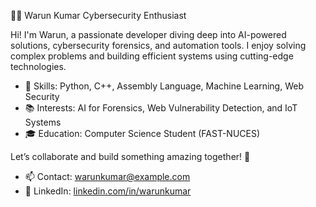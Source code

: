 👨‍💻 Warun Kumar
 Cybersecurity Enthusiast

Hi! I'm Warun, a passionate developer diving deep into AI-powered solutions, cybersecurity forensics, and automation tools. I enjoy solving complex problems and building efficient systems using cutting-edge technologies.

- 🔧 Skills: Python, C++, Assembly Language, Machine Learning, Web Security
- 📚 Interests: AI for Forensics, Web Vulnerability Detection, and IoT Systems
- 🎓 Education: Computer Science Student (FAST-NUCES)

Let’s collaborate and build something amazing together! 🚀
- 📫 Contact: warunkumar@example.com
- 🔗 LinkedIn: [linkedin.com/in/warunkumar](http://linkedin.com/in/warun-dawani-0b65b3258)

